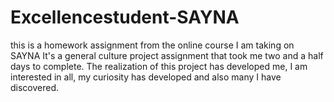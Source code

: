 # Excellencestudent-SAYNA
this is a homework assignment from the online course I am taking on SAYNA
It's a general culture project assignment that took me two and a half days to complete.
The realization of this project has developed me, I am interested in all, my curiosity has developed and also many I have discovered.   
